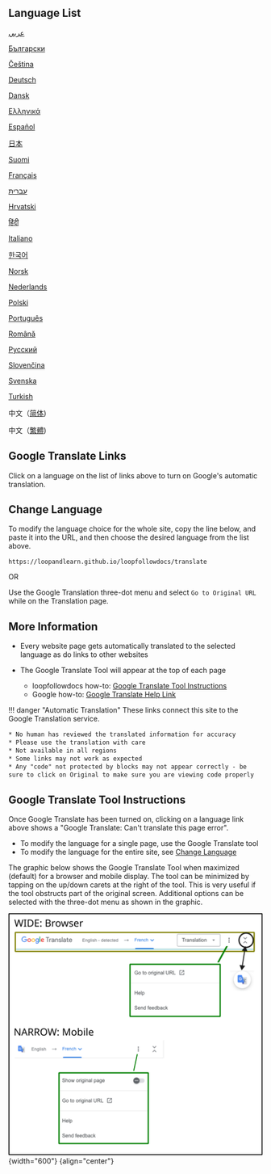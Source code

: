 ## Language List

[عربي](https://loopandlearn-github-io.translate.goog/loopfollowdocs/?_x_tr_sl=auto&_x_tr_tl=ar)

[Български](https://loopandlearn-github-io.translate.goog/loopfollowdocs/?_x_tr_sl=auto&_x_tr_tl=bg)

[Čeština](https://loopandlearn-github-io.translate.goog/loopfollowdocs/?_x_tr_sl=auto&_x_tr_tl=cs)

[Deutsch](https://loopandlearn-github-io.translate.goog/loopfollowdocs/?_x_tr_sl=auto&_x_tr_tl=de)

[Dansk](https://loopandlearn-github-io.translate.goog/loopfollowdocs/?_x_tr_sl=auto&_x_tr_tl=da)

[Ελληνικά](https://loopandlearn-github-io.translate.goog/loopfollowdocs/?_x_tr_sl=auto&_x_tr_tl=el)

[Español](https://loopandlearn-github-io.translate.goog/loopfollowdocs/?_x_tr_sl=auto&_x_tr_tl=es)

[日本](https://loopandlearn-github-io.translate.goog/loopfollowdocs/?_x_tr_sl=auto&_x_tr_tl=ja)

[Suomi](https://loopandlearn-github-io.translate.goog/loopfollowdocs/?_x_tr_sl=auto&_x_tr_tl=fi)

[Français](https://loopandlearn-github-io.translate.goog/loopfollowdocs/?_x_tr_sl=auto&_x_tr_tl=fr)

[עברית](https://loopandlearn-github-io.translate.goog/loopfollowdocs/?_x_tr_sl=auto&_x_tr_tl=iw)

[Hrvatski](https://loopandlearn-github-io.translate.goog/loopfollowdocs/?_x_tr_sl=auto&_x_tr_tl=hr)

[हिंदी](https://loopandlearn-github-io.translate.goog/loopfollowdocs/?_x_tr_sl=auto&_x_tr_tl=hi)

[Italiano](https://loopandlearn-github-io.translate.goog/loopfollowdocs/?_x_tr_sl=auto&_x_tr_tl=it)

[한국어](https://loopandlearn-github-io.translate.goog/loopfollowdocs/?_x_tr_sl=auto&_x_tr_tl=ko)

[Norsk](https://loopandlearn-github-io.translate.goog/loopfollowdocs/?_x_tr_sl=auto&_x_tr_tl=no)

[Nederlands](https://loopandlearn-github-io.translate.goog/loopfollowdocs/?_x_tr_sl=auto&_x_tr_tl=nl)

[Polski](https://loopandlearn-github-io.translate.goog/loopfollowdocs/?_x_tr_sl=auto&_x_tr_tl=pl)

[Português](https://loopandlearn-github-io.translate.goog/loopfollowdocs/?_x_tr_sl=auto&_x_tr_tl=pt)

[Română](https://loopandlearn-github-io.translate.goog/loopfollowdocs/?_x_tr_sl=auto&_x_tr_tl=ro)

[Русский](https://loopandlearn-github-io.translate.goog/loopfollowdocs/?_x_tr_sl=auto&_x_tr_tl=ru)

[Slovenčina](https://loopandlearn-github-io.translate.goog/loopfollowdocs/?_x_tr_sl=auto&_x_tr_tl=sk)

[Svenska](https://loopandlearn-github-io.translate.goog/loopfollowdocs/?_x_tr_sl=auto&_x_tr_tl=sv)

[Turkish](https://loopandlearn-github-io.translate.goog/loopfollowdocs/?_x_tr_sl=auto&_x_tr_tl=tr)

中文（[简体](https://loopandlearn-github-io.translate.goog/loopfollowdocs/?_x_tr_sl=auto&_x_tr_tl=zh-CN))

中文（[繁體](https://loopandlearn-github-io.translate.goog/loopfollowdocs/?_x_tr_sl=auto&_x_tr_tl=zh-TW))

## Google Translate Links

Click on a language on the list of links above to turn on Google's automatic translation.

## Change Language

To modify the language choice for the whole site, copy the line below, and paste it into the URL, and then choose the desired language from the list above.

``` { .bash .copy title="Copy and Paste in Browser URL to return to original version" }
https://loopandlearn.github.io/loopfollowdocs/translate
```

OR

Use the Google Translation three-dot menu and select `Go to Original URL` while on the Translation page.

## More Information

* Every website page gets automatically translated to the selected language as do links to other websites

* The Google Translate Tool will appear at the top of each page
    * loopfollowdocs how-to: [Google Translate Tool Instructions](#google-translate-tool-instructions)
    * Google how-to: [Google Translate Help Link](https://support.google.com/translate/answer/2534559?hl=en&co=GENIE.Platform%3DDesktop)

!!! danger "Automatic Translation"
    These links connect this site to the Google Translation service.

    * No human has reviewed the translated information for accuracy
    * Please use the translation with care
    * Not available in all regions
    * Some links may not work as expected
    * Any "code" not protected by blocks may not appear correctly - be sure to click on Original to make sure you are viewing code properly

## Google Translate Tool Instructions

Once Google Translate has been turned on, clicking on a language link above shows a "Google Translate: Can't translate this page error".

* To modify the language for a single page, use the Google Translate tool
* To modify the language for the entire site, see [Change Language](#change-language)

The graphic below shows the Google Translate Tool when maximized (default) for a browser and mobile display. The tool can be minimized by tapping on the up/down carets at the right of the tool. This is very useful if the tool obstructs part of the original screen. Additional options can be selected with the three-dot menu as shown in the graphic.

![various display options for the google translation tool](img/google-xlate.svg){width="600"}
{align="center"}
